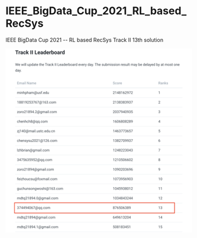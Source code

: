 # IEEE_BigData_Cup_2021_RL_based_RecSys
IEEE BigData Cup 2021 -- RL based RecSys Track II 13th solution

![Image text](https://github.com/SunnyWangGitHub/IEEE_BigData_Cup_2021_RL_based_RecSys/blob/main/img/Leaderboard.png)
